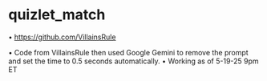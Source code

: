# quizlet_match
• https://github.com/VillainsRule


• Code from VillainsRule then used Google Gemini to remove the prompt and set the time to 0.5 seconds automatically.
• Working as of 5-19-25 9pm ET
